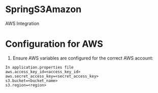 # SpringS3Amazon

AWS Integration

# Configuration for AWS

1. Ensure AWS variables are configured for the correct AWS account:
```
In application.properties file
aws.access_key_id=<access_key_id>
aws.secret_access_key=<secret_access_key>
s3.bucket=<bucket_name>
s3.region=<region>
```
